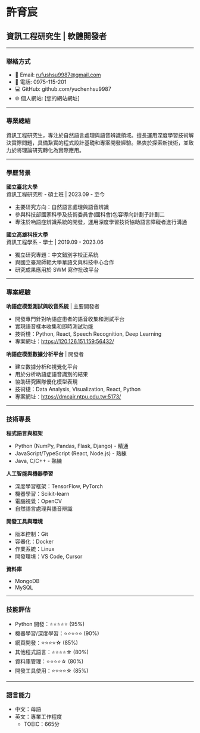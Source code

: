 # 許育宸
## 資訊工程研究生 | 軟體開發者

---

### 聯絡方式
- 📧 Email: rufushsu9987@gmail.com
- 📱 電話: 0975-115-201
- 💻 GitHub: github.com/yuchenhsu9987
- 🌐 個人網站: [您的網站網址]

---

### 專業總結
資訊工程研究生，專注於自然語言處理與語音辨識領域。擅長運用深度學習技術解決實際問題，具備紮實的程式設計基礎和專案開發經驗。熱衷於探索新技術，並致力於將理論研究轉化為實際應用。

---

### 學歷背景
**國立臺北大學**  
資訊工程研究所 - 碩士班 | 2023.09 - 至今
- 主要研究方向：自然語言處理與語音辨識
- 參與科技部國家科學及技術委員會(國科會)包容導向計劃子計劃二
- 專注於吶語症辨識系統的開發，運用深度學習技術協助語言障礙者進行溝通

**國立高雄科技大學**  
資訊工程學系 - 學士 | 2019.09 - 2023.06
- 獨立研究專題：中文錯別字校正系統
- 與國立臺灣師範大學華語文與科技中心合作
- 研究成果應用於 SWM 寫作批改平台

---

### 專案經驗
**吶語症模型測試與收音系統** | 主要開發者
- 開發專門針對吶語症患者的語音收集和測試平台
- 實現語音樣本收集和即時測試功能
- 技術棧：Python, React, Speech Recognition, Deep Learning
- 專案網址：https://120.126.151.159:56432/

**吶語症模型數據分析平台** | 開發者
- 建立數據分析和視覺化平台
- 用於分析吶語症語音識別的結果
- 協助研究團隊優化模型表現
- 技術棧：Data Analysis, Visualization, React, Python
- 專案網址：https://dmcair.ntpu.edu.tw:5173/

---

### 技術專長
**程式語言與框架**
- Python (NumPy, Pandas, Flask, Django) - 精通
- JavaScript/TypeScript (React, Node.js) - 熟練
- Java, C/C++ - 熟練

**人工智能與機器學習**
- 深度學習框架：TensorFlow, PyTorch
- 機器學習：Scikit-learn
- 電腦視覺：OpenCV
- 自然語言處理與語音辨識

**開發工具與環境**
- 版本控制：Git
- 容器化：Docker
- 作業系統：Linux
- 開發環境：VS Code, Cursor

**資料庫**
- MongoDB
- MySQL

---

### 技能評估
- Python 開發：⭐⭐⭐⭐⭐ (95%)
- 機器學習/深度學習：⭐⭐⭐⭐⭐ (90%)
- 網頁開發：⭐⭐⭐⭐☆ (85%)
- 其他程式語言：⭐⭐⭐⭐☆ (80%)
- 資料庫管理：⭐⭐⭐⭐☆ (80%)
- 開發工具使用：⭐⭐⭐⭐☆ (85%)

---

### 語言能力
- 中文：母語
- 英文：專業工作程度
  - TOEIC：665分 